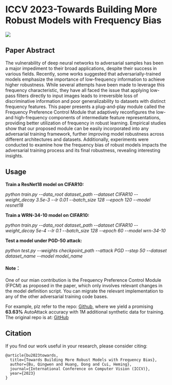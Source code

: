 # ICCV 2023-Towards Building More Robust Models with Frequency Bias

<p align="left">
<a href="https://arxiv.org/abs/2307.09763"><img src="https://img.shields.io/badge/arXiv-Paper-<color>"></a>
  
## Paper Abstract
The vulnerability of deep neural networks to adversarial samples has been a major impediment to their broad applications, despite their success in various fields. Recently, some works suggested that adversarially-trained models emphasize the importance of low-frequency information to achieve higher robustness. While several attempts have been made to leverage this frequency characteristic, they have all faced the issue that applying low-pass filters directly to input images leads to irreversible loss of discriminative information and poor generalizability to datasets with distinct frequency features. This paper presents a plug-and-play module called the Frequency Preference Control Module that adaptively reconfigures the low- and high-frequency components of intermediate feature representations, providing better utilization of frequency in robust learning. Empirical studies show that our proposed module can be easily incorporated into any adversarial training framework, further improving model robustness across different architectures and datasets. Additionally, experiments were conducted to examine how the frequency bias of robust models impacts the adversarial training process and its final robustness, revealing interesting insights.


## Usage
**Train a ResNet18 model on CIFAR10:**

*python train.py --data_root dataset_path --dataset CIFAR10 --weight_decay 3.5e-3 --lr 0.01 --batch_size 128 --epoch 120 --model resnet18*

**Train a WRN-34-10 model on CIFAR10:**

*python train.py --data_root dataset_path --dataset CIFAR10 --weight_decay 5e-4 --lr 0.1 --batch_size 128 --epoch 60 --model wrn-34-10*

**Test a model under PGD-50 attack:**

*python test.py --weights checkpoint_path --attack PGD --step 50 --dataset dataset_name --model model_name*


#### Note： 
One of our mian contribution is the Frequency Preference Control Module (FPCM) as proposed in the paper, which only involves relevant changes in the model definition script. You can migrate the relevant implementation to any of the other adversarial training code bases.

For example, plz refer to the repo: [Github](https://github.com/retsuh-bqw/ICCV23-DiffusionModel-AT), where we yield a promising **63.63\%** AutoAttack accuracy with 1M additional synthetic data for training. The original repo is at: [GitHub](https://github.com/wzekai99/DM-Improves-AT)

## Citation
If you find our work useful in your research, please consider citing:
````
@article{bu2023towards,
  title={Towards Building More Robust Models with Frequency Bias},
  author={Bu, Qingwen and Huang, Dong and Cui, Heming},
  journal={International Conference on Computer Vision (ICCV)},
  year={2023}
}
````
